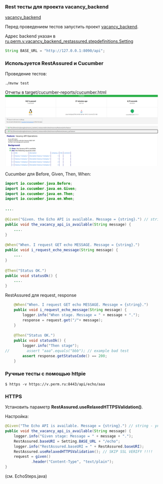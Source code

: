 ### Rest тесты для проекта vacancy_backend
[vacancy_backend](https://github.com/cherepakhin/family/tree/master/src/main/resources/db/migration)

Перед проведением тестов запустить проект [vacancy_backend](https://github.com/cherepakhin/family/tree/master/src/main/resources/db/migration).

Адрес backend указан в [ru.perm.v.vacancy_backend_restassured.stepdefinitions.Setting](src/test/ru/perm/v/vacancy_backend_restassured/stepdefinitions/Setting.java)

````java
String BASE_URL = "http://127.0.0.1:8090/api";
````

### Используется RestAssured и Cucumber

Проведение тестов:

````shell
./mvnw test
````

Отчеты в target/cucumber-reports/cucumber.html
![Результаты тестов](doc/test_result.png "Результаты тестов")


Cucumber для Before, Given, Then, When:

````java
import io.cucumber.java.Before;
import io.cucumber.java.en.Given;
import io.cucumber.java.en.Then;
import io.cucumber.java.en.When;

....

@Given("Given. the Echo API is available. Message = {string}.") // string - указать тип
public void the_vacancy_api_is_available(String message) {
    ....
}

@When("When. I request GET echo MESSAGE. Message = {string}.")
public void i_request_echo_message(String message) {
    ....
}

@Then("Status OK.")
public void statusOk() {
    ....
}

````

RestAssured для request, response

````java
    @When("When. I request GET echo MESSAGE. Message = {string}.")
    public void i_request_echo_message(String message) {
        logger.info("When stage. Message = " + message + ".");
        response = request.get("/"+ message);
    }

    @Then("Status OK.")
    public void statusOk() {
        logger.info("Then stage");
//        assert "aaa".equals("bbb"); // example bad test
        assert response.getStatusCode() == 200;
    }

````

### Ручные тесты с помощью httpie

````shell
$ https -v https://v.perm.ru:8443/api/echo/aaa
````

### HTTPS

Установить параметр __RestAssured.useRelaxedHTTPSValidation()__.

Настройка:

````java
@Given("The Echo API is available. Message = {string}.") // string - указать тип
public void the_vacancy_api_is_available(String message) {
    logger.info("Given stage: Message = " + message + ".");
    RestAssured.baseURI = Setting.BASE_URL + "/echo";
    logger.info("RestAssured.baseURI = " + RestAssured.baseURI);
    RestAssured.useRelaxedHTTPSValidation(); // SKIP SSL VERIFY !!!!
    request = given()
            .header("Content-Type", "text/plain");
}
````

(см. EchoSteps.java)
